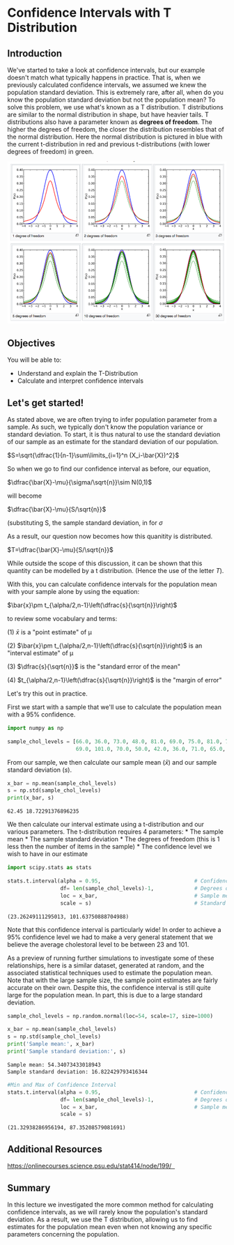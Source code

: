 
# Confidence Intervals with T Distribution

## Introduction

We've started to take a look at confidence intervals, but our example doesn't match what typically happens in practice. That is, when we previously calculated confidence intervals, we assumed we knew the population standard deviation. This is extremely rare, after all, when do you know the population standard deviation but not the population mean? To solve this problem, we use what's known as a T distribution. T distributions are similar to the normal distribution in shape, but have heavier tails. T distributions also have a parameter known as **degrees of freedom**. The higher the degrees of freedom, the closer the distribution resembles that of the normal distribution. Here the normal distribution is pictured in blue with the current t-distribution in red and previous t-distributions (with lower degrees of freedom) in green.

<img src="tdist_df.png">

## Objectives
You will be able to:

* Understand and explain the T-Distribution
* Calculate and interpret confidence intervals

## Let's get started!

As stated above, we are often trying to infer population parameter from a sample. As such, we typically don't know the population variance or standard deviation. To start, it is thus natural to use the standard deviation of our sample as an estimate for the standard deviation of our population.

$S=\sqrt{\dfrac{1}{n-1}\sum\limits_{i=1}^n (X_i-\bar{X})^2}$

So when we go to find our confidence interval as before, our equation,

$\dfrac{\bar{X}-\mu}{\sigma/\sqrt{n}}\sim N(0,1)$

will become 

$\dfrac{\bar{X}-\mu}{S/\sqrt{n}}$

(substituting S, the sample standard deviation, in for $\sigma$


As a result, our question now becomes how this quanitity is distributed.

$T=\dfrac{\bar{X}-\mu}{S/\sqrt{n}}$

While outside the scope of this discussion, it can be shown that this quantity can be modelled by a t distribution. (Hence the use of the letter $T$).

With this, you can calculate confidence intervals for the population mean with your sample alone by using the equation:  

$\bar{x}\pm t_{\alpha/2,n-1}\left(\dfrac{s}{\sqrt{n}}\right)$


to review some vocabulary and terms:

(1) $\bar{x}$  is a "point estimate" of μ

(2)  $\bar{x}\pm t_{\alpha/2,n-1}\left(\dfrac{s}{\sqrt{n}}\right)$ is an "interval estimate" of μ

(3) $\dfrac{s}{\sqrt{n}}$ is the "standard error of the mean"

(4) $t_{\alpha/2,n-1}\left(\dfrac{s}{\sqrt{n}}\right)$ is the "margin of error"

Let's try this out in practice.

First we start with a sample that we'll use to calculate the population mean with a 95% confidence.


```python
import numpy as np
```


```python
sample_chol_levels = [66.0, 36.0, 73.0, 48.0, 81.0, 69.0, 75.0, 81.0, 73.0,
                      69.0, 101.0, 70.0, 50.0, 42.0, 36.0, 71.0, 65.0, 43.0, 76.0, 24.0]
```

From our sample, we then calculate our sample mean ($\bar{x}$) and our sample standard deviation ($s$).


```python
x_bar = np.mean(sample_chol_levels)
s = np.std(sample_chol_levels)
print(x_bar, s)
```

    62.45 18.72291376896235


We then calculate our interval estimate using a t-distribution and our various parameters. The t-distribution requires 4 parameters: 
    * The sample mean
    * The sample standard deviation
    * The degrees of freedom (this is 1 less then the number of items in the sample)
    * The confidence level we wish to have in our estimate


```python
import scipy.stats as stats
```


```python
stats.t.interval(alpha = 0.95,                              # Confidence level
                 df= len(sample_chol_levels)-1,             # Degrees of freedom
                 loc = x_bar,                               # Sample mean
                 scale = s)                                 # Standard deviation estimate
```




    (23.26249111295013, 101.63750888704988)



Note that this confidence interval is particularly wide! In order to achieve a 95% confidence level we had to make a very general statement that we believe the average cholestoral level to be between 23 and 101.

As a preview of running further simulations to investigate some of these relationships, here is a similar dataset, generated at random, and the associated statistical techniques used to estimate the population mean. Note that with the large sample size, the sample point estimates are fairly accurate on their own. Despite this, the confidence interval is still quite large for the population mean. In part, this is due to a large standard deviation.


```python
sample_chol_levels = np.random.normal(loc=54, scale=17, size=1000)
```


```python
x_bar = np.mean(sample_chol_levels)
s = np.std(sample_chol_levels)
print('Sample mean:', x_bar)
print('Sample standard deviation:', s)
```

    Sample mean: 54.34073433018943
    Sample standard deviation: 16.822429793416344



```python
#Min and Max of Confidence Interval
stats.t.interval(alpha = 0.95,                              # Confidence level
                 df= len(sample_chol_levels)-1,             # Degrees of freedom
                 loc = x_bar,                               # Sample mean
                 scale = s)    
```




    (21.32938286956194, 87.35208579081691)



## Additional Resources

https://onlinecourses.science.psu.edu/stat414/node/199/  

## Summary

In this lecture we investigated the more common method for calculating confidence intervals, as we will rarely know the population's standard deviation. As a result, we use the T distribution, allowing us to find estimates for the population mean even when not knowing any specific parameters concerning the population.
